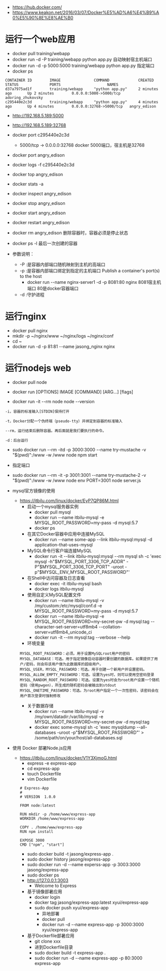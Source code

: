 * https://hub.docker.com/
* https://www.keakon.net/2016/03/07/Docker%E5%AD%A6%E4%B9%A0%E5%90%8E%E8%AE%B0

# 运行一个web应用
* docker pull training/webapp
* docker run -d -P training/webapp python app.py  自动映射宿主机端口
* docker run -d -p 5000:5000 training/webapp python app.py 指定端口
* docker ps
```
CONTAINER ID        IMAGE               COMMAND             CREATED             STATUS              PORTS                     NAMES
d37a7975ad1f        training/webapp     "python app.py"     2 minutes ago       Up 2 minutes        0.0.0.0:5000->5000/tcp    adoring_zhukovsky
c295440e2c3d        training/webapp     "python app.py"     4 minutes ago       Up 4 minutes        0.0.0.0:32768->5000/tcp   angry_edison
```
* http://192.168.5.189:5000
* http://192.168.5.189:32768
* docker port c295440e2c3d
    * 5000/tcp -> 0.0.0.0:32768  docker 5000端口，宿主机是32768
* docker port angry_edison
* docker logs -f c295440e2c3d
* docker top angry_edison
* docker stats -a
* docker inspect angry_edison
* docker stop angry_edison
* docker start angry_edison
* docker restart angry_edison
* docker rm angry_edison  删除容器时，容器必须是停止状态
* docker ps -l 最后一次创建的容器


* 参数说明：
    * -P :是容器内部端口随机映射到主机的高端口
    * -p :是容器内部端口绑定到指定的主机端口  Publish a container's port(s) to the host 
        * docker run --name nginx-server1 -d -p 8081:80 nginx 8081宿主机端口 80是docker容器端口
    * -d :守护进程


# 运行nginx
* docker pull nginx
* mkdir -p ~/nginx/www ~/nginx/logs ~/nginx/conf
* cd ~
* docker run -d -p 81:81 --name jasong_nginx nginx
 
# 运行nodejs web
* docker pull node

* docker run [OPTIONS] IMAGE [COMMAND] [ARG...] [flags]
* docker run -it --rm node node --version

```
-i，容器的标准输入[STDIN]保持打开

-t，Docker分配一个伪终端（pseudo-tty）并绑定到容器的标准输入

--rm，运行结束后删除容器。再后面就是我们要执行的命令。

-d：后台运行

```
* sudo docker run --rm -itd -p 3000:3000 --name try-mustache -v "$(pwd)":/www -w /www  node npm start
* 指定端口
* sudo docker run --rm -it -p 3001:3001 --name try-mustache-2 -v "$(pwd)":/www -w /www  node  env PORT=3001 node server.js


* mysql官方镜像的使用
    * https://itbilu.com/linux/docker/EyP7QP86M.html
        * 启动一个mysql服务器实例
            * docker pull mysql
            * docker run --name itbilu-mysql -e MYSQL_ROOT_PASSWORD=my-pass -d mysql:5.7
            * docker ps
        * 在其它Docker容器中应用中连接MySQL
            * docker run --name some-app --link itbilu-mysql:mysql -d application-that-uses-mysql
        * MySQL命令行客户端连接MySQL    
            * docker run -it --link itbilu-mysql:mysql --rm mysql sh -c 'exec mysql -h"$MYSQL_PORT_3306_TCP_ADDR" -P"$MYSQL_PORT_3306_TCP_PORT" -uroot -p"$MYSQL_ENV_MYSQL_ROOT_PASSWORD"'
        * 在Shell中访问容器及日志查看    
            * docker exec -it itbilu-mysql bash
            * docker logs itbilu-mysql
        * 使用自定义MySQL配置文件
            * docker run --name itbilu-mysql -v /my/custom:/etc/mysql/conf.d -e MYSQL_ROOT_PASSWORD=my-pass -d mysql:5.7
            * docker run --name itbilu-mysql -e MYSQL_ROOT_PASSWORD=my-secret-pw -d mysql:tag --character-set-server=utf8mb4 --collation-server=utf8mb4_unicode_ci
            * docker run -it --rm mysql:tag --verbose --help
        * 环境变量
        ```
        MYSQL_ROOT_PASSWORD：必须。用于设置MySQLroot用户的密码
        MYSQL_DATABASE：可选。用于指定镜像启动容器时要创建的数据库。如果提供了用户/密码，则会将该用户做为此数据库的超级用户。
        MYSQL_USER，MYSQL_PASSWORD：可选。用于创建一个新用户并设置密码。
        MYSQL_ALLOW_EMPTY_PASSWORD：可选。设置为yes时，则可以使用空密码登录
        MYSQL_RANDOM_ROOT_PASSWORD：可选。设置为yes时会为root用户设置一个随机密码（使用pwgen），所生成的随机密码会被输出到stdout
        MYSQL_ONETIME_PASSWORD：可选。为root用户指定一个一次性密码，该密码会在用户首次登录时强制修改
        ```
        * 关于数据存储
            * docker run --name itbilu-mysql -v /my/own/datadir:/var/lib/mysql -e MYSQL_ROOT_PASSWORD=my-secret-pw -d mysql:tag
            * docker exec some-mysql sh -c 'exec mysqldump --all-databases -uroot -p"$MYSQL_ROOT_PASSWORD"' > /some/path/on/your/host/all-databases.sql

* 使用 Docker 部暑Node.js应用
    * https://itbilu.com/linux/docker/V1Y3XjmoG.html
        * express -e express-app
        * cd express-app
        * touch Dockerfile
        * vim Dockerfile
        ```
        # Express-App
        #
        # VERSION  1.0.0
        
        FROM node:latest
        
        RUN mkdir -p /home/www/express-app
        WORKDIR /home/www/express-app
        
        COPY . /home/www/express-app
        RUN npm install
        
        EXPOSE 3000
        CMD ["npm", "start"]
        ```
        * sudo docker build -t jasong/express-app .
        * sudo docker history jasong/express-app
        * sudo docker run -d --name experss-app -p 3003:3000 jasong/express-app
        * sudo docker ps
        * http://127.0.0.1:3003
            * Welcome to Express
        * 基于镜像部暑应用
            * docker login
            * docker tag jasong/express-app:latest xyui/express-app
            * sudo docker push xyui/express-app
                * 异地部署
                * docker pull
                * docker run -d --name express-app -p 3000:3000 xyui/express-app
        * 基于Dockerfile部暑应用
            * git clone  xxx
            * 进到Dockerfile目录
            * sudo docker build -t express-app .
            * sudo docker run -d --name express-app -p 80:3000 express-app